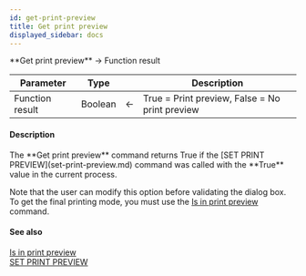 ```yaml
---
id: get-print-preview
title: Get print preview
displayed_sidebar: docs
---
```


<!--REF #_command_.Get print preview.Syntax-->**Get print preview**  -> Function result<!-- END REF-->
<!--REF #_command_.Get print preview.Params-->
| Parameter | Type |  | Description |
| --- | --- | --- | --- |
| Function result | Boolean | <- | True = Print preview, False = No print preview |

<!-- END REF-->

#### Description 

<!--REF #_command_.Get print preview.Summary-->The **Get print preview** command returns True if the [SET PRINT PREVIEW](set-print-preview.md) command was called with the **True** value in the current process.<!-- END REF-->

Note that the user can modify this option before validating the dialog box. To get the final printing mode, you must use the [Is in print preview](is-in-print-preview.md) command. 

#### See also 
[Is in print preview](is-in-print-preview.md)  
[SET PRINT PREVIEW](set-print-preview.md)  
